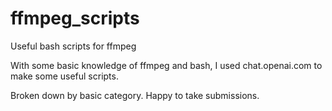 # ffmpeg_scripts
Useful bash scripts for ffmpeg

With some basic knowledge of ffmpeg and bash, I used chat.openai.com to make some useful scripts. 

Broken down by basic category. Happy to take submissions.
